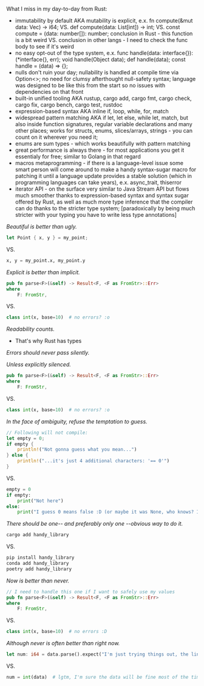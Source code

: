 What I miss in my day-to-day from Rust:
- immutability by default AKA mutability is explicit, e.x. fn compute(&mut data: Vec<i64>) -> i64; VS. def compute(data: List[int]) -> int; VS. const compute = (data: number[]): number; conclusion in Rust - this function is a bit weird VS. conclusion in other langs - I need to check the func body to see if it's weird
- no easy opt-out of the type system, e.x. func handle(data: interface{}): (*interface{}, err); void handle(Object data); def handle(data); const handle = (data) => {};
- nulls don't ruin your day; nullability is handled at compile time via Option<>; no need for clumsy afterthought null-safety syntax; language was designed to be like this from the start so no issues with dependencies on that front
- built-in unified tooling AKA rustup, cargo add, cargo fmt, cargo check, cargo fix, cargo bench, cargo test, rustdoc
- expression-based syntax AKA inline if, loop, while, for, match
- widespread pattern matching AKA if let, let else, while let, match, but also inside function signatures, regular variable declarations and many other places; works for structs, enums, slices/arrays, strings - you can count on it wherever you need it;
- enums are sum types - which works beautifully with pattern matching
- great performance is always there - for most applications you get it essentialy for free; similar to Golang in that regard
- macros metaprogramming - if there is a language-level issue some smart person will come around to make a handy syntax-sugar macro for patching it until a language update provides a stable solution (which in programming languages can take years), e.x. async_trait, thiserror
- iterator API - on the surface very similar to Java Stream API but flows much smoother thanks to expression-based syntax and syntax sugar offered by Rust, as well as much more type inference that the compiler can do thanks to the stricter type system; [paradoxically by being much stricter with your typing you have to write less type annotations]

*Beautiful is better than ugly.* 
```rust
let Point { x, y } = my_point;
``` 
VS.
```python
x, y = my_point.x, my_point.y
```
*Explicit is better than implicit.* 
```rust
pub fn parse<F>(&self) -> Result<F, <F as FromStr>::Err>
where
    F: FromStr,
```
VS.
```python
class int(x, base=10)  # no errors? :o
```

*Readability counts.*
- That's why Rust has types

*Errors should never pass silently.*

*Unless explicitly silenced.*
```rust
pub fn parse<F>(&self) -> Result<F, <F as FromStr>::Err>
where
    F: FromStr,
```
VS.
```python
class int(x, base=10)  # no errors? :o
```


*In the face of ambiguity, refuse the temptation to guess.*
```rust
// Following will not compile:
let empty = 0;
if empty {
    println!("Not gonna guess what you mean...")
} else {
    println!("...it's just 4 additional characters: '== 0'")
}
```
VS.
```python
empty = 0
if empty:
    print("Not here")
else:
    print("I guess 0 means false :D (or maybe it was None, who knows? I sure don't)")
```
*There should be one-- and preferably only one --obvious way to do it.*
```bash
cargo add handy_library
```
VS.
```bash
pip install handy_library
conda add handy_library
poetry add handy_library
```

*Now is better than never.*
```rust
// I need to handle this one if I want to safely use my values
pub fn parse<F>(&self) -> Result<F, <F as FromStr>::Err>
where
    F: FromStr,
```
VS.
```python
class int(x, base=10)  # no errors :D
```

*Although never is often better than *right* now.*
```rust
let num: i64 = data.parse().expect("I'm just trying things out, the linter will remind me to handle this before Code Review");
```
VS.
```python
num = int(data)  # lgtm, I'm sure the data will be fine most of the time
```
